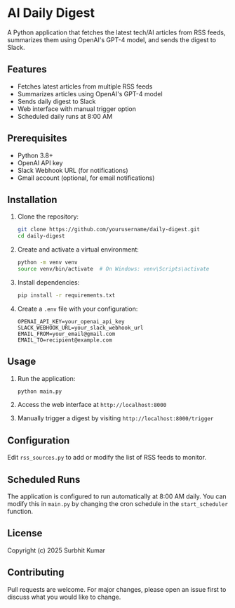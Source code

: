 # AI Daily Digest

A Python application that fetches the latest tech/AI articles from RSS feeds, summarizes them using OpenAI's GPT-4 model, and sends the digest to Slack.

## Features

- Fetches latest articles from multiple RSS feeds
- Summarizes articles using OpenAI's GPT-4 model
- Sends daily digest to Slack
- Web interface with manual trigger option
- Scheduled daily runs at 8:00 AM

## Prerequisites

- Python 3.8+
- OpenAI API key
- Slack Webhook URL (for notifications)
- Gmail account (optional, for email notifications)

## Installation

1. Clone the repository:
   ```bash
   git clone https://github.com/yourusername/daily-digest.git
   cd daily-digest
   ```

2. Create and activate a virtual environment:
   ```bash
   python -m venv venv
   source venv/bin/activate  # On Windows: venv\Scripts\activate
   ```

3. Install dependencies:
   ```bash
   pip install -r requirements.txt
   ```

4. Create a `.env` file with your configuration:
   ```env
   OPENAI_API_KEY=your_openai_api_key
   SLACK_WEBHOOK_URL=your_slack_webhook_url
   EMAIL_FROM=your_email@gmail.com
   EMAIL_TO=recipient@example.com
   ```

## Usage

1. Run the application:
   ```bash
   python main.py
   ```

2. Access the web interface at `http://localhost:8000`

3. Manually trigger a digest by visiting `http://localhost:8000/trigger`

## Configuration

Edit `rss_sources.py` to add or modify the list of RSS feeds to monitor.

## Scheduled Runs

The application is configured to run automatically at 8:00 AM daily. You can modify this in `main.py` by changing the cron schedule in the `start_scheduler` function.

## License

Copyright (c) 2025 Surbhit Kumar

## Contributing

Pull requests are welcome. For major changes, please open an issue first to discuss what you would like to change.
